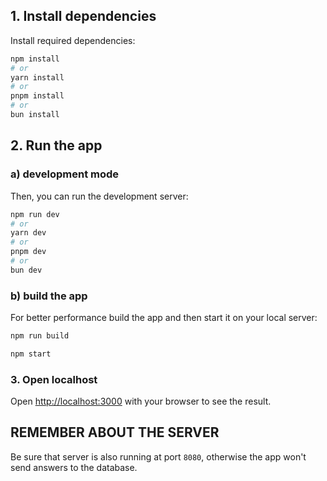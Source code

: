 
## 1. Install dependencies
Install required dependencies:
```bash
npm install
# or
yarn install
# or
pnpm install
# or
bun install
```

## 2. Run the app

### a) development mode
Then, you can run the development server:

```bash
npm run dev
# or
yarn dev
# or
pnpm dev
# or
bun dev
```


### b) build the app
For better performance build the app and then start it on your local server:

```bash
npm run build
```
```bash
npm start
```

### 3. Open localhost
Open [http://localhost:3000](http://localhost:3000) with your browser to see the result.

## REMEMBER ABOUT THE SERVER
Be sure that server is also running at port `8080`, otherwise the app won't send answers to the database.